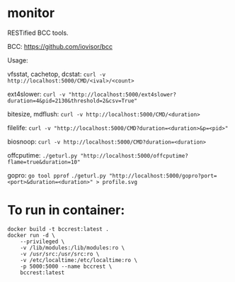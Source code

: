 # monitor
RESTified BCC tools.

BCC: https://github.com/iovisor/bcc

Usage:

vfsstat, cachetop, dcstat:
`curl -v http://localhost:5000/CMD/<ival>/<count>`

ext4slower:
`curl -v "http://localhost:5000/ext4slower?duration=4&pid=2130&threshold=2&csv=True"`

bitesize, mdflush:
`curl -v http://localhost:5000/CMD/<duration>`

filelife:
`curl -v "http://localhost:5000/CMD?duration=<duration>&p=<pid>"`

biosnoop:
`curl -v http://localhost:5000/CMD?duration=<duration>`

offcputime:
`./geturl.py "http://localhost:5000/offcputime?flame=true&duration=10"`

gopro: `go tool pprof`
`./geturl.py "http://localhost:5000/gopro?port=<port>&duration=<duration>" > profile.svg`

# To run in container:

```
docker build -t bccrest:latest .
docker run -d \
    --privileged \
    -v /lib/modules:/lib/modules:ro \
    -v /usr/src:/usr/src:ro \
    -v /etc/localtime:/etc/localtime:ro \
    -p 5000:5000 --name bccrest \
    bccrest:latest
```
